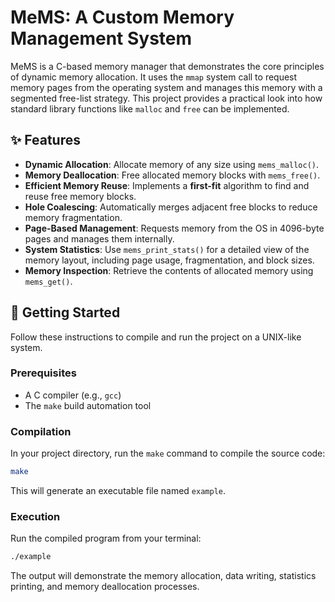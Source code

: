 # MeMS: A Custom Memory Management System

MeMS is a C-based memory manager that demonstrates the core principles of dynamic memory allocation. It uses the `mmap` system call to request memory pages from the operating system and manages this memory with a segmented free-list strategy. This project provides a practical look into how standard library functions like `malloc` and `free` can be implemented.

## ✨ Features

-   **Dynamic Allocation**: Allocate memory of any size using `mems_malloc()`.
-   **Memory Deallocation**: Free allocated memory blocks with `mems_free()`.
-   **Efficient Memory Reuse**: Implements a **first-fit** algorithm to find and reuse free memory blocks.
-   **Hole Coalescing**: Automatically merges adjacent free blocks to reduce memory fragmentation.
-   **Page-Based Management**: Requests memory from the OS in 4096-byte pages and manages them internally.
-   **System Statistics**: Use `mems_print_stats()` for a detailed view of the memory layout, including page usage, fragmentation, and block sizes.
-   **Memory Inspection**: Retrieve the contents of allocated memory using `mems_get()`.

## 🚀 Getting Started

Follow these instructions to compile and run the project on a UNIX-like system.

### Prerequisites

-   A C compiler (e.g., `gcc`)
-   The `make` build automation tool

### Compilation

In your project directory, run the `make` command to compile the source code:

```bash
make
```

This will generate an executable file named `example`.

### Execution

Run the compiled program from your terminal:

```bash
./example
```

The output will demonstrate the memory allocation, data writing, statistics printing, and memory deallocation processes.
